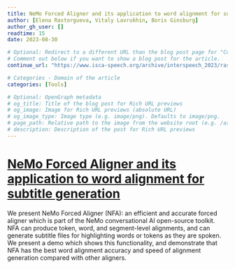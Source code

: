 ```yaml
---
title: NeMo Forced Aligner and its application to word alignment for subtitle generation
author: [Elena Rastorgueva, Vitaly Lavrukhin, Boris Ginsburg]
author_gh_user: []
readtime: 15 
date: 2023-08-30 

# Optional: Redirect to a different URL than the blog post page for "Continue reading" link
# Comment out below if you want to show a blog post for the article.
continue_url: "https://www.isca-speech.org/archive/interspeech_2023/rastorgueva23_interspeech.html"

# Categories - Domain of the article
categories: [Tools]  

# Optional: OpenGraph metadata
# og_title: Title of the blog post for Rich URL previews
# og_image: Image for Rich URL previews (absolute URL)
# og_image_type: Image type (e.g. image/png). Defaults to image/png.
# page_path: Relative path to the image from the website root (e.g. /assets/images/). If specified, the image at this path will be used for the link preview. It is unlikely you will need this parameter - you can probably use og_image instead.
# description: Description of the post for Rich URL previews
---
```


# [NeMo Forced Aligner and its application to word alignment for subtitle generation](https://www.isca-speech.org/archive/interspeech_2023/rastorgueva23_interspeech.html)

We present NeMo Forced Aligner (NFA): an efficient and accurate forced aligner which is part of the NeMo conversational AI open-source toolkit. NFA can produce token, word, and segment-level alignments, and can generate subtitle files for highlighting words or tokens as they are spoken. We present a demo which shows this functionality, and demonstrate that NFA has the best word alignment accuracy and speed of alignment generation compared with other aligners.

<!-- more -->
